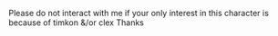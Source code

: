 Please do not interact with me if your only interest in this character is because of timkon &/or clex Thanks
